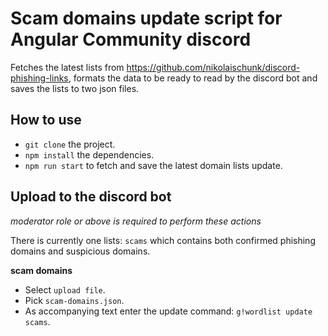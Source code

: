 # Scam domains update script for Angular Community discord

Fetches the latest lists from https://github.com/nikolaischunk/discord-phishing-links, formats the data to be ready to read by the discord bot and saves the lists to two json files.

## How to use

- `git clone` the project.
- `npm install` the dependencies.
- `npm run start` to fetch and save the latest domain lists update.

## Upload to the discord bot

_moderator role or above is required to perform these actions_

There is currently one lists: `scams` which contains both confirmed phishing domains and suspicious domains.

**scam domains**

- Select `upload file`.
- Pick `scam-domains.json`.
- As accompanying text enter the update command: `g!wordlist update scams`.

